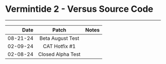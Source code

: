 # Vermintide 2 - Versus Source Code

-------------------------------------------------------------

Date      |  Patch  | Notes
--------: | :-----: | :--------------
08-21-24  | Beta August Test   | 
02-09-24  | CAT Hotfix #1      | 
02-08-24  | Closed Alpha Test  | 